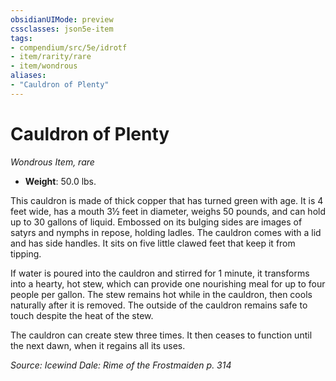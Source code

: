 ```yaml
---
obsidianUIMode: preview
cssclasses: json5e-item
tags:
- compendium/src/5e/idrotf
- item/rarity/rare
- item/wondrous
aliases: 
- "Cauldron of Plenty"
---
```

# Cauldron of Plenty
*Wondrous Item, rare*  

- **Weight**: 50.0 lbs.

This cauldron is made of thick copper that has turned green with age. It is 4 feet wide, has a mouth 3½ feet in diameter, weighs 50 pounds, and can hold up to 30 gallons of liquid. Embossed on its bulging sides are images of satyrs and nymphs in repose, holding ladles. The cauldron comes with a lid and has side handles. It sits on five little clawed feet that keep it from tipping.

If water is poured into the cauldron and stirred for 1 minute, it transforms into a hearty, hot stew, which can provide one nourishing meal for up to four people per gallon. The stew remains hot while in the cauldron, then cools naturally after it is removed. The outside of the cauldron remains safe to touch despite the heat of the stew.

The cauldron can create stew three times. It then ceases to function until the next dawn, when it regains all its uses.

*Source: Icewind Dale: Rime of the Frostmaiden p. 314*